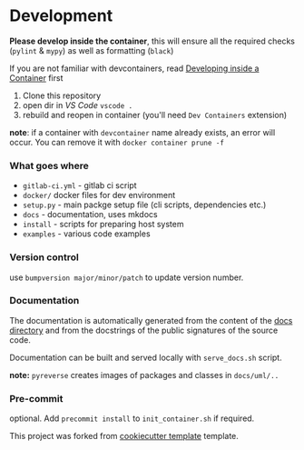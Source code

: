 # Development

**Please develop inside the container**, this will ensure all the required checks (`pylint` & `mypy`) as well as formatting (`black`)

If you are not familiar with devcontainers, read [Developing inside a Container](https://code.visualstudio.com/docs/devcontainers/containers) first

1. Clone this repository
2. open dir in *VS Code* `vscode .`
3. rebuild and reopen in container (you'll need `Dev Containers` extension)

**note**: if a container with `devcontainer` name already exists, an error will occur. You can remove it with
`docker container prune -f`


### What goes where

* `gitlab-ci.yml` - gitlab ci script
* `docker/` docker files for dev environment
* `setup.py` - main packge setup file (cli scripts, dependencies etc.)
* `docs` - documentation, uses mkdocs
* `install` - scripts for preparing host system
* `examples` - various code examples

### Version control

use `bumpversion major/minor/patch` to update version number.

### Documentation

The documentation is automatically generated from the content of the [docs directory](./docs) and from the docstrings
 of the public signatures of the source code.

Documentation can be built and served locally with `serve_docs.sh` script.


**note:** `pyreverse` creates images of packages and classes in `docs/uml/..`

### Pre-commit

optional. Add `precommit install` to `init_container.sh` if required.

This project was forked from [cookiecutter template](https://gitlab.com/sjev/python-template) template.

